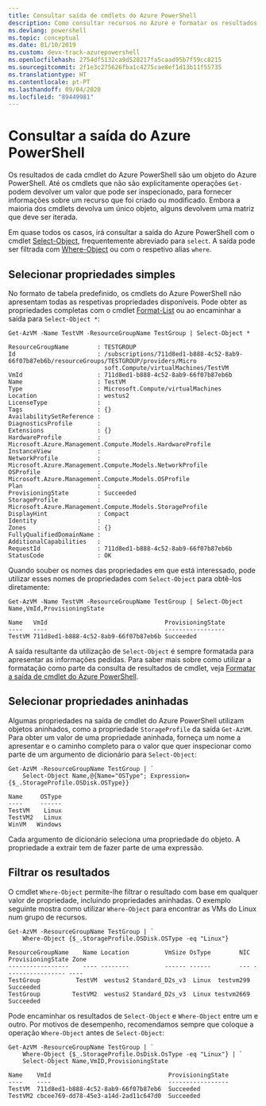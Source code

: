 ```yaml
---
title: Consultar saída de cmdlets do Azure PowerShell
description: Como consultar recursos no Azure e formatar os resultados.
ms.devlang: powershell
ms.topic: conceptual
ms.date: 01/10/2019
ms.custom: devx-track-azurepowershell
ms.openlocfilehash: 2754df5132ca9d528217fa5caad95b7f59cc8215
ms.sourcegitcommit: 2f1e3c275626fba1c4275cae8ef1d13b11f55735
ms.translationtype: HT
ms.contentlocale: pt-PT
ms.lasthandoff: 09/04/2020
ms.locfileid: "89449981"
---
```

# <a name="query-output-of-azure-powershell"></a>Consultar a saída do Azure PowerShell 

Os resultados de cada cmdlet do Azure PowerShell são um objeto do Azure PowerShell. Até os cmdlets que não são explicitamente operações `Get-` podem devolver um valor que pode ser inspecionado, para fornecer informações sobre um recurso que foi criado ou modificado. Embora a maioria dos cmdlets devolva um único objeto, alguns devolvem uma matriz que deve ser iterada.

Em quase todos os casos, irá consultar a saída do Azure PowerShell com o cmdlet [Select-Object](/powershell/module/Microsoft.PowerShell.Utility/Select-Object), frequentemente abreviado para `select`. A saída pode ser filtrada com [Where-Object](/powershell/module/Microsoft.PowerShell.Core/Where-Object) ou com o respetivo alias `where`.

## <a name="select-simple-properties"></a>Selecionar propriedades simples

No formato de tabela predefinido, os cmdlets do Azure PowerShell não apresentam todas as respetivas propriedades disponíveis. Pode obter as propriedades completas com o cmdlet [Format-List](/powershell/module/microsoft.powershell.utility/format-list) ou ao encaminhar a saída para `Select-Object *`:

```azurepowershell-interactive
Get-AzVM -Name TestVM -ResourceGroupName TestGroup | Select-Object *
```

```output
ResourceGroupName        : TESTGROUP
Id                       : /subscriptions/711d8ed1-b888-4c52-8ab9-66f07b87eb6b/resourceGroups/TESTGROUP/providers/Micro
                           soft.Compute/virtualMachines/TestVM
VmId                     : 711d8ed1-b888-4c52-8ab9-66f07b87eb6b
Name                     : TestVM
Type                     : Microsoft.Compute/virtualMachines
Location                 : westus2
LicenseType              :
Tags                     : {}
AvailabilitySetReference :
DiagnosticsProfile       :
Extensions               : {}
HardwareProfile          : Microsoft.Azure.Management.Compute.Models.HardwareProfile
InstanceView             :
NetworkProfile           : Microsoft.Azure.Management.Compute.Models.NetworkProfile
OSProfile                : Microsoft.Azure.Management.Compute.Models.OSProfile
Plan                     :
ProvisioningState        : Succeeded
StorageProfile           : Microsoft.Azure.Management.Compute.Models.StorageProfile
DisplayHint              : Compact
Identity                 :
Zones                    : {}
FullyQualifiedDomainName :
AdditionalCapabilities   :
RequestId                : 711d8ed1-b888-4c52-8ab9-66f07b87eb6b
StatusCode               : OK
```

Quando souber os nomes das propriedades em que está interessado, pode utilizar esses nomes de propriedades com `Select-Object` para obtê-los diretamente:

```azurepowershell-interactive
Get-AzVM -Name TestVM -ResourceGroupName TestGroup | Select-Object Name,VmId,ProvisioningState
```

```output
Name   VmId                                 ProvisioningState
----   ----                                 -----------------
TestVM 711d8ed1-b888-4c52-8ab9-66f07b87eb6b Succeeded
```

A saída resultante da utilização de `Select-Object` é sempre formatada para apresentar as informações pedidas. Para saber mais sobre como utilizar a formatação como parte da consulta de resultados de cmdlet, veja [Formatar a saída de cmdlet do Azure PowerShell](formatting-output.md).

## <a name="select-nested-properties"></a>Selecionar propriedades aninhadas

Algumas propriedades na saída de cmdlet do Azure PowerShell utilizam objetos aninhados, como a propriedade `StorageProfile` da saída `Get-AzVM`. Para obter um valor de uma propriedade aninhada, forneça um nome a apresentar e o caminho completo para o valor que quer inspecionar como parte de um argumento de dicionário para `Select-Object`:

```azurepowershell-interactive
Get-AzVM -ResourceGroupName TestGroup | `
    Select-Object Name,@{Name="OSType"; Expression={$_.StorageProfile.OSDisk.OSType}}
```

```output
Name     OSType
----     ------
TestVM    Linux
TestVM2   Linux
WinVM   Windows
```

Cada argumento de dicionário seleciona uma propriedade do objeto. A propriedade a extrair tem de fazer parte de uma expressão.

## <a name="filter-results"></a>Filtrar os resultados 

O cmdlet `Where-Object` permite-lhe filtrar o resultado com base em qualquer valor de propriedade, incluindo propriedades aninhadas. O exemplo seguinte mostra como utilizar `Where-Object` para encontrar as VMs do Linux num grupo de recursos.

```azurepowershell-interactive
Get-AzVM -ResourceGroupName TestGroup | `
    Where-Object {$_.StorageProfile.OSDisk.OSType -eq "Linux"}
```

```output
ResourceGroupName    Name Location          VmSize OsType        NIC ProvisioningState Zone
-----------------    ---- --------          ------ ------        --- ----------------- ----
TestGroup          TestVM  westus2 Standard_D2s_v3  Linux  testvm299         Succeeded
TestGroup         TestVM2  westus2 Standard_D2s_v3  Linux testvm2669         Succeeded
```

Pode encaminhar os resultados de `Select-Object` e `Where-Object` entre um e outro. Por motivos de desempenho, recomendamos sempre que coloque a operação `Where-Object` antes de `Select-Object`:

```azurepowershell-interactive
Get-AzVM -ResourceGroupName TestGroup | `
    Where-Object {$_.StorageProfile.OsDisk.OsType -eq "Linux"} | `
    Select-Object Name,VmID,ProvisioningState
```

```output
Name    VmId                                 ProvisioningState
----    ----                                 -----------------
TestVM  711d8ed1-b888-4c52-8ab9-66f07b87eb6  Succeeded
TestVM2 cbcee769-dd78-45e3-a14d-2ad11c647d0  Succeeded
```
